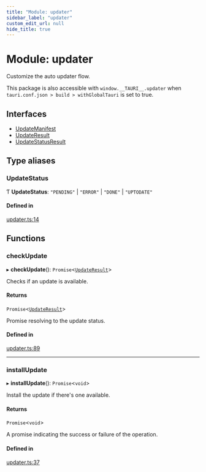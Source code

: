 ```yaml
---
title: "Module: updater"
sidebar_label: "updater"
custom_edit_url: null
hide_title: true
---
```


# Module: updater

Customize the auto updater flow.

This package is also accessible with `window.__TAURI__.updater` when `tauri.conf.json > build > withGlobalTauri` is set to true.

## Interfaces

- [UpdateManifest](../interfaces/updater.UpdateManifest.md)
- [UpdateResult](../interfaces/updater.UpdateResult.md)
- [UpdateStatusResult](../interfaces/updater.UpdateStatusResult.md)

## Type aliases

### UpdateStatus

Ƭ **UpdateStatus**: ``"PENDING"`` \| ``"ERROR"`` \| ``"DONE"`` \| ``"UPTODATE"``

#### Defined in

[updater.ts:14](https://github.com/tauri-apps/tauri/blob/81d245f/tooling/api/src/updater.ts#L14)

## Functions

### checkUpdate

▸ **checkUpdate**(): `Promise`<[`UpdateResult`](../interfaces/updater.UpdateResult.md)\>

Checks if an update is available.

#### Returns

`Promise`<[`UpdateResult`](../interfaces/updater.UpdateResult.md)\>

Promise resolving to the update status.

#### Defined in

[updater.ts:89](https://github.com/tauri-apps/tauri/blob/81d245f/tooling/api/src/updater.ts#L89)

___

### installUpdate

▸ **installUpdate**(): `Promise`<`void`\>

Install the update if there's one available.

#### Returns

`Promise`<`void`\>

A promise indicating the success or failure of the operation.

#### Defined in

[updater.ts:37](https://github.com/tauri-apps/tauri/blob/81d245f/tooling/api/src/updater.ts#L37)

